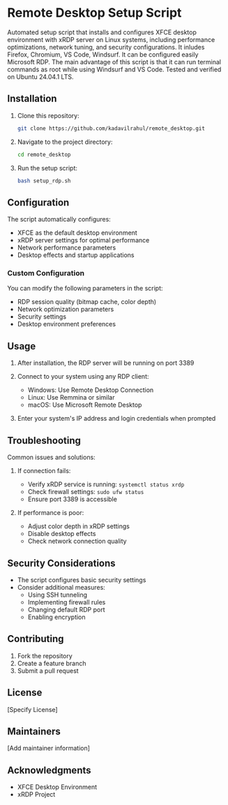 # Remote Desktop Setup Script

Automated setup script that installs and configures XFCE desktop environment with xRDP server on Linux systems, including performance optimizations, network tuning, and security configurations. It inludes Firefox, Chromium, VS Code, Windsurf. It can be configured easily Microsoft RDP. The main advantage of this script is that it can run terminal commands as root while using Windsurf and VS Code. Tested and verified on Ubuntu 24.04.1 LTS.

## Installation

1. Clone this repository:
   ```bash
   git clone https://github.com/kadavilrahul/remote_desktop.git
   ```

2. Navigate to the project directory:
   ```bash
   cd remote_desktop
   ```

3. Run the setup script:
   ```bash
   bash setup_rdp.sh
   ```

## Configuration

The script automatically configures:
- XFCE as the default desktop environment
- xRDP server settings for optimal performance
- Network performance parameters
- Desktop effects and startup applications

### Custom Configuration
You can modify the following parameters in the script:
- RDP session quality (bitmap cache, color depth)
- Network optimization parameters
- Security settings
- Desktop environment preferences

## Usage

1. After installation, the RDP server will be running on port 3389
2. Connect to your system using any RDP client:
   - Windows: Use Remote Desktop Connection
   - Linux: Use Remmina or similar
   - macOS: Use Microsoft Remote Desktop

3. Enter your system's IP address and login credentials when prompted

## Troubleshooting

Common issues and solutions:

1. If connection fails:
   - Verify xRDP service is running: `systemctl status xrdp`
   - Check firewall settings: `sudo ufw status`
   - Ensure port 3389 is accessible

2. If performance is poor:
   - Adjust color depth in xRDP settings
   - Disable desktop effects
   - Check network connection quality

## Security Considerations

- The script configures basic security settings
- Consider additional measures:
  - Using SSH tunneling
  - Implementing firewall rules
  - Changing default RDP port
  - Enabling encryption

## Contributing

1. Fork the repository
2. Create a feature branch
3. Submit a pull request

## License

[Specify License]

## Maintainers

[Add maintainer information]

## Acknowledgments

- XFCE Desktop Environment
- xRDP Project
